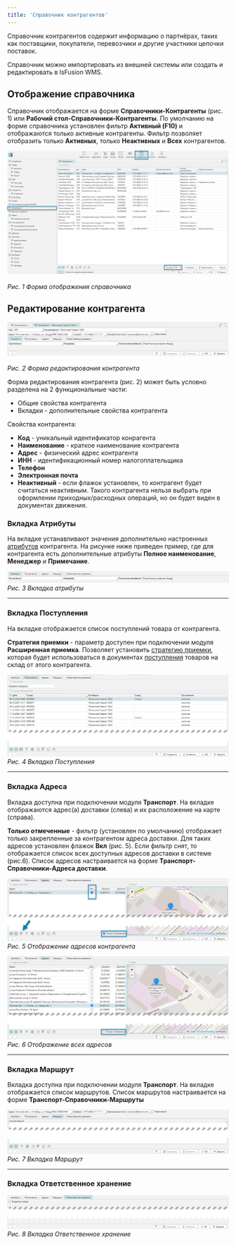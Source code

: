 ```yaml
---
title: 'Справочник контрагентов'
---
```


Справочник контрагентов cодержит информацию о партнёрах, таких как поставщики,
покупатели, перевозчики и другие участники цепочки поставок.

Справочник можно импортировать из внешней системы или создать и редактировать в lsFusion WMS.

## Отображение справочника

Справочник отображается на форме **Справочники-Контрагенты** (рис. 1) или **Рабочий стол-Справочники-Контрагенты**. По 
умолчанию на форме справочника установлен фильтр **Активный (F10)** и отображаются только активные контрагенты. 
Фильтр позволяет отобразить только **Активных**, только **Неактивных** и **Всех** контрагентов. 

[//]: # (TODO Нужно сделать скриншот с открытыми варииантами установки фильтра) 

![](img/legalentites1.png)<br/>  
_Рис. 1 Форма отображения справочника_

## Редактирование контрагента

![](img/legalentites2.png)<br/>  
_Рис. 2 Форма редактирования контрагента_

Форма редактирования контрагента (рис. 2) может быть условно разделена на 2 функциональные части:
- Общие свойства контрагента
-  Вкладки - дополнительные свойства контрагента

Свойства контрагента:
- **Код** - уникальный идентификатор конрагента
- **Наименование** - краткое наименование контрагента
- **Адрес** - физический адрес контрагента
- **ИНН** - идентификационный номер налогоплательщика
- **Телефон**
- **Электронная почта**
- **Неактивный** - если флажок установлен, то контрагент будет считаться неактивным. Такого контрагента нельзя выбрать 
  при 
  оформлении приходных/расходных операций, но он будет виден в документах движения. 

### Вкладка Атрибуты
На вкладке устанавливают значения дополнительно настроенных [атрибутов](attributes.md) контрагента. На рисунке ниже 
приведен 
пример, где для контрагента есть дополнительные атрибуты **Полное наименование**, **Менеджер** и **Примечание**.

![](img/legalentites3.png)<br/>
_Рис. 3 Вкладка атрибуты_

[//]: # (todo - кто понимается под менеджером. Нет смвсла описывать атрибуты, которые настроены дополнительно, 
достаточно того, что есть ссылка на статью о механизме атрибутов) 
***


### Вкладка Поступления
На вкладке отображается список поступлений товара от контрагента.

**Стратегия приемки** - параметр доступен при подключении модуля **Расширенная приемка**. Позволяет установить 
[стратегию приемки](../incoming/receiptstrategy.md), которая будет
использоваться в документах [поступления](../incoming/receipt.md) товаров на склад от этого контрагента.

![](img/legalentites4.png)<br/>
_Рис. 4 Вкладка Поступления_

***


### Вкладка Адреса
Вкладка доступна при подключении модуля **Транспорт**. На вкладке отображаются адрес(а) доставки (слева) и их 
расположение на карте (справа). 

**Только отмеченные** - фильтр (установлен по умолчанию) отображает только закрепленные за контрагентом адреса доставки.
Для таких адресов установлен флажок **Вкл** (рис. 5). Если фильтр снят, то отображается список всех доступных адресов 
доставки в системе (рис.6).  Список адресов настраивается на форме **Транспорт-Справочники-Адреса доставки**.

![](img/legalentites5.png)<br/>
_Рис. 5 Отображение адресов контрагента_

![](img/legalentites6.png)<br/>
_Рис. 6 Отображение всех адресов_

[//]: # (todo - Необходимо дать ссылку на модуль Транспорт)
[//]: # (todo - Непонятно действие по элементу карта слева, отмечено стрелкой)
***

### Вкладка Маршрут
Вкладка доступна при подключении модуля **Транспорт**. На вкладке отображается список маршрутов. Список маршрутов 
настраивается на форме **Транспорт-Справочники-Маршруты**

![](img/legalentites7.png)<br/>
_Рис. 7 Вкладка Маршрут_


[//]: # (todo - Необходим заполненный пример)
[//]: # (todo - Необходимо дать ссылку на модуль Транспорт)
***


### Вкладка Ответственное хранение

![](img/legalentites8.png)<br/>
_Рис. 8 Вкладка Ответственное хранение_

[//]: # (todo - Необходима дополнительная информация)

[//]: # (todo заменить скриншоты, чтобы не было разрыва посередине)